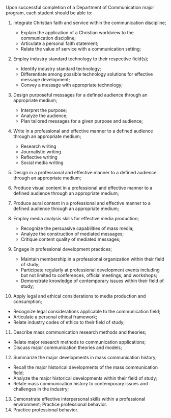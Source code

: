 Upon successful completion of a Department of Communication major program, each student should be able to:

1. Integrate Christian faith and service within the communication discipline;
   * Explain the application of a Christian worldview to the communication discipline;
   * Articulate a personal faith statement;
   * Relate the value of service with a communication setting;
   
2. Employ industry standard technology to their respective field(s);
   * Identify industry standard technology;
   * Differentiate among possible technology solutions for effective message development;
   * Convey a message with appropriate technology;

3. Design purposeful messages for a defined audience through an appropriate medium;
   * Interpret the purpose;
   * Analyze the audience;
   * Plan tailored messages for a given purpose and audience;

4. Write in a professional and effective manner to a defined audience through an appropriate medium;
   * Research writing
   * Journalistic writing
   * Reflective writing
   * Social media writing

5. Design in a professional and effective manner to a defined audience through an appropriate medium;

6. Produce visual content in a professional and effective manner to a defined audience through an appropriate medium;

7. Produce aural content in a professional and effective manner to a defined audience through an appropriate medium;

8. Employ media analysis skills for effective media production;
   * Recognize the persuasive capabilities of mass media;
   * Analyze the construction of mediated messages;
   * Critique content quality of mediated messages;

9. Engage in professional development practices;
   * Maintain membership in a professional organization within their field of study;
   * Participate regularly at professional development events including but not limited to conferences, official meetings, and workshops;
   * Demonstrate knowledge of contemporary issues within their field of study;

10. Apply legal and ethical considerations to media production and consumption;
   * Recognize legal considerations applicable to the communication field;
   * Articulate a personal ethical framework;
   * Relate industry codes of ethics to their field of study;

11. Describe mass communication research methods and theories;
   * Relate major research methods to communication applications;
   * Discuss major communication theories and models;

12. Summarize the major developments in mass communication history;
   * Recall the major historical developments of the mass communication field;
   * Analyze the major historical developments within their field of study;
   * Relate mass communication history to contemporary issues and challenges in the industry;

13. Demonstrate effective interpersonal skills within a professional environment; Practice professional behavior.
14. Practice professional behavior.
